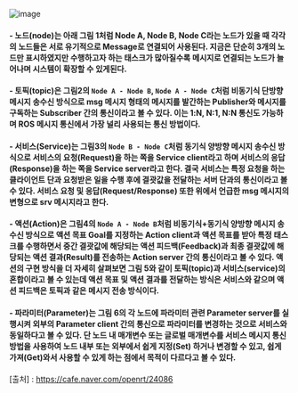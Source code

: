 ![image](https://github.com/user-attachments/assets/2b3421be-a5e1-48f1-a5b1-1f9b5eb48a87)


#### - 노드(node)는 아래 그림 1처럼 Node A, Node B, Node C라는 노드가 있을 때 각각의 노드들은 서로 유기적으로 Message로 연결되어 사용된다. 지금은 단순히 3개의 노드만 표시하였지만 수행하고자 하는 태스크가 많아질수록 메시지로 연결되는 노드가 늘어나며 시스템이 확장할 수 있게된다.


#### - 토픽(topic)은 그림2의 `Node A - Node B`, `Node A - Node C`처럼 비동기식 단방향 메시지 송수신 방식으로 msg 메시지 형태의 메시지를 발간하는 Publisher와 메시지를 구독하는 Subscriber 간의 통신이라고 볼 수 있다. 이는 1:N, N:1, N:N 통신도 가능하며 ROS 메시지 통신에서 가장 널리 사용되는 통신 방법이다.


#### - 서비스(Service)는 그림3의 `Node B - Node C`처럼 동기식 양방향 메시지 송수신 방식으로 서비스의 요청(Request)을 하는 쪽을 Service client라고 하며 서비스의 응답(Response)을 하는 쪽을 Service server라고 한다. 결국 서비스는 특정 요청을 하는 클라이언트 단과 요청받은 일을 수행 후에 결괏값을 전달하는 서버 단과의 통신이라고 볼 수 있다. 서비스 요청 및 응답(Request/Response) 또한 위에서 언급한 msg 메시지의 변형으로 srv 메시지라고 한다.


#### - 액션(Action)은 그림4의 `Node A - Node B`처럼 비동기식+동기식 양방향 메시지 송수신 방식으로 액션 목표 Goal를 지정하는 Action client과 액션 목표를 받아 특정 태스크를 수행하면서 중간 결괏값에 해당되는 액션 피드백(Feedback)과 최종 결괏값에 해당되는 액션 결과(Result)를 전송하는 Action server 간의 통신이라고 볼 수 있다. 액션의 구현 방식을 더 자세히 살펴보면 그림 5와 같이 토픽(topic)과 서비스(service)의 혼합이라고 볼 수 있는데 액션 목표 및 액션 결과를 전달하는 방식은 서비스와 같으며 액션 피드백은 토픽과 같은 메시지 전송 방식이다.


#### - 파라미터(Parameter)는 그림 6의 각 노드에 파라미터 관련 Parameter server를 실행시켜 외부의 Parameter client 간의 통신으로 파라미터를 변경하는 것으로 서비스와 동일하다고 볼 수 있다. 단 노드 내 매개변수 또는 글로벌 매개변수를 서비스 메시지 통신 방법을 사용하여 노드 내부 또는 외부에서 쉽게 지정(Set) 하거나 변경할 수 있고, 쉽게 가져(Get)와서 사용할 수 있게 하는 점에서 목적이 다르다고 볼 수 있다.


[출처] : https://cafe.naver.com/openrt/24086

